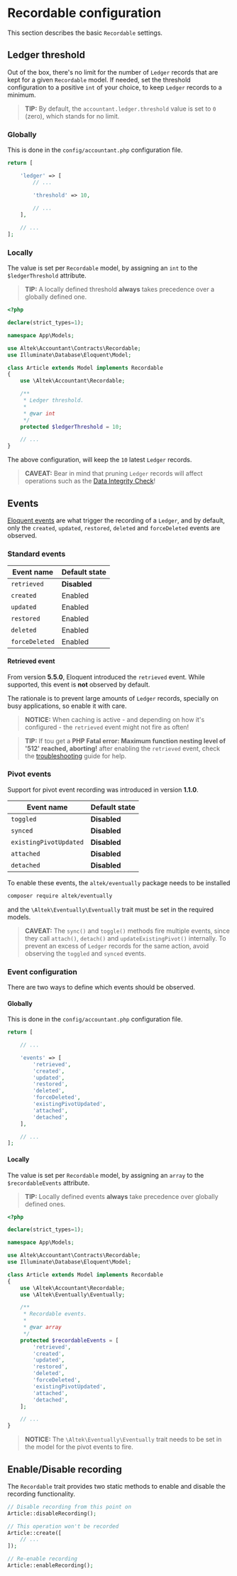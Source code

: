 # Recordable configuration 
This section describes the basic `Recordable` settings.

## Ledger threshold
Out of the box, there's no limit for the number of `Ledger` records that are kept for a given `Recordable` model.
If needed, set the threshold configuration to a positive `int` of your choice, to keep `Ledger` records to a minimum.

> **TIP:** By default, the `accountant.ledger.threshold` value is set to `0` (zero), which stands for no limit.

### Globally
This is done in the `config/accountant.php` configuration file.

```php
return [

    'ledger' => [
        // ...

        'threshold' => 10,
    
        // ...
    ],

    // ...
];
```

### Locally
The value is set per `Recordable` model, by assigning an `int` to the `$ledgerThreshold` attribute.

> **TIP:** A locally defined threshold **always** takes precedence over a globally defined one.

```php
<?php

declare(strict_types=1);

namespace App\Models;

use Altek\Accountant\Contracts\Recordable;
use Illuminate\Database\Eloquent\Model;

class Article extends Model implements Recordable
{
    use \Altek\Accountant\Recordable;

    /**
     * Ledger threshold.
     *
     * @var int
     */
    protected $ledgerThreshold = 10;

    // ...
}
```

The above configuration, will keep the `10` latest `Ledger` records.

> **CAVEAT:** Bear in mind that pruning `Ledger` records will affect operations such as the [Data Integrity Check](data-integrity-check.md)!

## Events
[Eloquent events](https://laravel.com/docs/5.7/eloquent#events) are what trigger the recording of a `Ledger`, and by default, only the `created`, `updated`, `restored`, `deleted` and `forceDeleted` events are observed.

### Standard events
Event name              | Default state
------------------------|---------------
 `retrieved`            | **Disabled**
 `created`              | Enabled
 `updated`              | Enabled
 `restored`             | Enabled
 `deleted`              | Enabled
 `forceDeleted`         | Enabled

#### Retrieved event
From version **5.5.0**, Eloquent introduced the `retrieved` event. While supported, this event is **not** observed by default.

The rationale is to prevent large amounts of `Ledger` records, specially on busy applications, so enable it with care.

> **NOTICE:** When caching is active - and depending on how it's configured - the `retrieved` event might not fire as often!

> **TIP:** If tou get a **PHP Fatal error: Maximum function nesting level of '512' reached, aborting!** after enabling the `retrieved` event, check the [troubleshooting](troubleshooting.md#php-fatal-error-maximum-function-nesting-level-of-512-reached-aborting) guide for help. 

### Pivot events
Support for pivot event recording was introduced in version **1.1.0**.

Event name              | Default state
------------------------|---------------
 `toggled`              | **Disabled** 
 `synced`               | **Disabled**
 `existingPivotUpdated` | **Disabled**
 `attached`             | **Disabled**
 `detached`             | **Disabled**

To enable these events, the `altek/eventually` package needs to be installed

```sh
composer require altek/eventually
```

and the `\Altek\Eventually\Eventually` trait must be set in the required models.

> **CAVEAT:** The `sync()` and `toggle()` methods fire multiple events, since they call `attach()`, `detach()` and `updateExistingPivot()` internally. To prevent an excess of `Ledger` records for the same action, avoid observing the `toggled` and `synced` events.

### Event configuration
There are two ways to define which events should be observed.

#### Globally
This is done in the `config/accountant.php` configuration file.

```php
return [

    // ...

    'events' => [
        'retrieved',
        'created',
        'updated',
        'restored',
        'deleted',
        'forceDeleted',
        'existingPivotUpdated',
        'attached',
        'detached',
    ],

    // ...
];
```

#### Locally
The value is set per `Recordable` model, by assigning an `array` to the `$recordableEvents` attribute.

> **TIP:** Locally defined events **always** take precedence over globally defined ones.

```php
<?php

declare(strict_types=1);

namespace App\Models;

use Altek\Accountant\Contracts\Recordable;
use Illuminate\Database\Eloquent\Model;

class Article extends Model implements Recordable
{
    use \Altek\Accountant\Recordable;
    use \Altek\Eventually\Eventually;

    /**
     * Recordable events.
     *
     * @var array
     */
    protected $recordableEvents = [
        'retrieved',
        'created',
        'updated',
        'restored',
        'deleted',
        'forceDeleted',
        'existingPivotUpdated',
        'attached',
        'detached',
    ];

    // ...
}
```

> **NOTICE:** The `\Altek\Eventually\Eventually` trait needs to be set in the model for the pivot events to fire.

## Enable/Disable recording
The `Recordable` trait provides two static methods to enable and disable the recording functionality.

```php
// Disable recording from this point on
Article::disableRecording();

// This operation won't be recorded
Article::create([
    // ...
]);

// Re-enable recording
Article::enableRecording();
```
